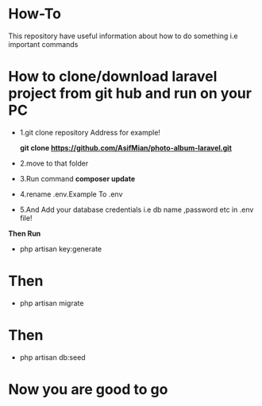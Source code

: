 # How-To
This repository have useful information about how to do something i.e important commands

#  How to clone/download laravel project from git hub and run on your PC
- 1.git clone repository Address for example!

   **git clone https://github.com/AsifMian/photo-album-laravel.git**
- 2.move to that folder 
- 3.Run command **composer update**
-  4.rename .env.Example To .env
-  5.And Add your database credentials i.e db name ,password etc in .env file!

  **Then Run**
 - php artisan key:generate
 
 # **Then** 
 - php artisan migrate
#  **Then**
 - php artisan db:seed
  
# Now you are good to go
